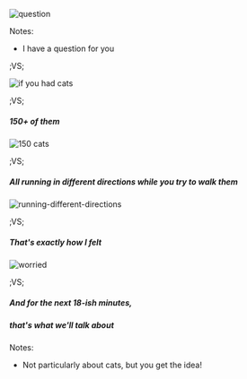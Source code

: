 <!-- .slide: id="8b55864d421a" -->
 ![question](assets/images/monorepo-with-nx/question.webp) 

Notes:

- I have a question for you

;VS;
<!-- .slide: id="5b2c2259486e" -->

![if you had cats](assets/images/monorepo-with-nx/if-you-had-cats.webp)

;VS;
<!-- .slide: id="d616471ee3e5" -->
 

##### 150+ of them

![150 cats](assets/images/monorepo-with-nx/150-cats.webp)

;VS;
<!-- .slide: id="cf1c84fe455d" -->
 

##### All running in different directions while you try to walk them

![running-different-directions](assets/images/monorepo-with-nx/running-different-directions-5.webp)

;VS;
<!-- .slide: id="1e38e3cf597a" -->
 

##### That's exactly how I felt

![worried](assets/images/monorepo-with-nx/worried.webp)

;VS;
<!-- .slide: id="15f74ff1790e" -->

##### And for the next 18-ish minutes, 
##### that's what we'll talk about <!-- .element class="fragment" -->

Notes:
- Not particularly about cats, but you get the idea!